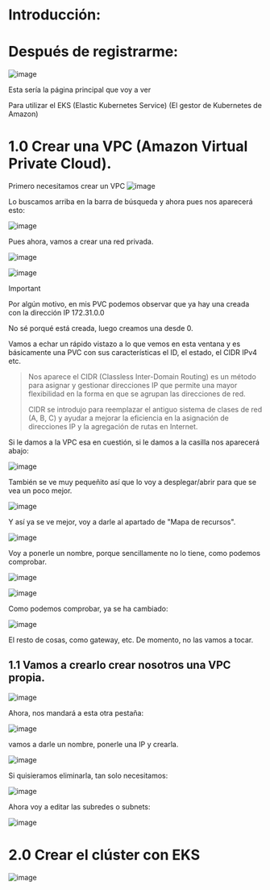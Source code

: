 # Introducción:

# Después de registrarme:

![image](https://github.com/user-attachments/assets/ea9a69cd-3a75-4e78-a60f-6eef584edcb9)

Esta sería la página principal que voy a ver

Para utilizar el EKS (Elastic Kubernetes Service) (El gestor de Kubernetes de Amazon)

# 1.0 Crear una VPC (Amazon Virtual Private Cloud).

Primero necesitamos crear un VPC
![image](https://github.com/user-attachments/assets/ef3f9767-8f10-490a-8936-84766311986d)

Lo buscamos arriba en la barra de búsqueda y ahora pues nos aparecerá esto:

![image](https://github.com/user-attachments/assets/9e2be0f1-5aac-4240-8634-e4da7a2ba5db)

Pues ahora, vamos a crear una red privada.

![image](https://github.com/user-attachments/assets/559070af-3c4b-4fc1-aaef-0a7d562932d7)

![image](https://github.com/user-attachments/assets/afa01a11-12d5-4545-9154-45f281ac1cd0)

> [!IMPORTANT]
> Por algún motivo, en mis PVC podemos observar que ya hay una creada con la dirección IP 172.31.0.0
>
> No sé porqué está creada, luego creamos una desde 0.

Vamos a echar un rápido vistazo a lo que vemos en esta ventana y es básicamente una PVC con sus características el ID, el estado, el CIDR IPv4 etc.

> Nos aparece el CIDR (Classless Inter-Domain Routing) es un método para asignar y gestionar direcciones IP que permite una mayor flexibilidad en la forma en que se agrupan las direcciones de red. 
>
>CIDR se introdujo para reemplazar el antiguo sistema de clases de red (A, B, C) y ayudar a mejorar la eficiencia en la asignación de direcciones IP y la agregación de rutas en Internet.
>

Si le damos a la VPC esa en cuestión, si le damos a la casilla nos aparecerá abajo:

![image](https://github.com/user-attachments/assets/90ee6f9a-a470-456d-ba18-06e6e034bbb5)

También se ve muy pequeñito así que lo voy a desplegar/abrir para que se vea un poco mejor.

![image](https://github.com/user-attachments/assets/5f2c4978-9ddf-4901-8628-c7a6b4867f7e)

Y así ya se ve mejor, voy a darle al apartado de "Mapa de recursos".

![image](https://github.com/user-attachments/assets/83b3882c-55eb-4821-b4cb-9e072456f81d)

Voy a ponerle un nombre, porque sencillamente no lo tiene, como podemos comprobar.

![image](https://github.com/user-attachments/assets/9bdd8e5e-ff4f-4839-ac80-2de82c232038)


![image](https://github.com/user-attachments/assets/f1a9d52e-8d80-4528-b736-312cf7a54e3b)

Como podemos comprobar, ya se ha cambiado:

![image](https://github.com/user-attachments/assets/cf2f678d-2574-41eb-840e-91c768a1725c)

El resto de cosas, como gateway, etc. De momento, no las vamos a tocar. 

## 1.1 Vamos a crearlo crear nosotros una VPC propia.

![image](https://github.com/user-attachments/assets/c1e05ea4-6668-403f-909f-a4ca357daeea)

Ahora, nos mandará a esta otra pestaña:

![image](https://github.com/user-attachments/assets/58ea46e2-5d01-4048-a1b1-1ed6dcc1fc27)

vamos a darle un nombre, ponerle una IP y crearla.

![image](https://github.com/user-attachments/assets/25dd670a-00fb-4ba2-a983-0b000bdd08e7)

Si quisieramos eliminarla, tan solo necesitamos:

![image](https://github.com/user-attachments/assets/d5b1333a-0473-4fe4-abaf-30ceda0a2b30)

Ahora voy a editar las subredes o subnets:

![image](https://github.com/user-attachments/assets/e9a44c2b-7c7d-402b-aa9f-6affb828b2ed)




# 2.0 Crear el clúster con EKS
![image](https://github.com/user-attachments/assets/a9aaf45e-b7bc-4b05-bae7-b03663c48ce1)
